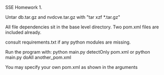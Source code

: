 SSE Homework 1.

Untar db.tar.gz and nvdcve.tar.gz with "tar xzf *.tar.gz"

All file dependencies sit in the base level directory. Two pom.xml files are included already.

consult requirements.txt if any python modules are missing.

Run the program with:
    python main.py detectOnly pom.xml
or
    python main.py doAll another_pom.xml

You may specify your own pom.xml as shown in the arguments